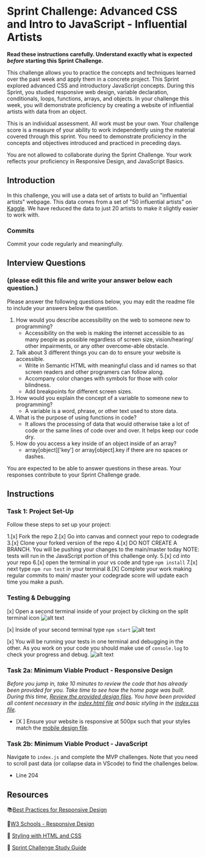 # Sprint Challenge: Advanced CSS and Intro to JavaScript - Influential Artists

**Read these instructions carefully. Understand exactly what is expected _before_ starting this Sprint Challenge.**

This challenge allows you to practice the concepts and techniques learned over the past week and apply them in a concrete project. This Sprint explored advanced CSS and introductory JavaScript concepts. During this Sprint, you studied responsive web design, variable declaration, conditionals, loops, functions, arrays, and objects. In your challenge this week, you will demonstrate proficiency by creating a website of influential artists with data from an object.

This is an individual assessment. All work must be your own. Your challenge score is a measure of your ability to work independently using the material covered through this sprint. You need to demonstrate proficiency in the concepts and objectives introduced and practiced in preceding days.

You are not allowed to collaborate during the Sprint Challenge. Your work reflects your proficiency in Responsive Design, and JavaScript Basics.


## Introduction

In this challenge, you will use a data set of artists to build an "influential artists" webpage. This data comes from a set of "50 influential artists" on [Kaggle](https://www.kaggle.com/ikarus777/best-artworks-of-all-time). We have reduced the data to just 20 artists to make it slightly easier to work with.

### Commits

Commit your code regularly and meaningfully. 

## Interview Questions
### (please edit this file and write your answer below each question.)

Please answer the following questions below, you may edit the readme file to include your answers below the question.

1. How would you describe accessibility on the web to someone new to programming?
    - Accessibility on the web is making the internet accessible to as many people as possible regardless of screen size, vision/hearing/ other impairments, or any other overcome-able obstacle. 
2. Talk about 3 different things you can do to ensure your website is accessible. 
    - Write in Semantic HTML with meaningful class and id names so that screen readers and other programers can follow along.
    - Accompany color changes with symbols for those with color blindness.
    - Add breakpoints for different screen sizes.
3. How would you explain the concept of a variable to someone new to programming?
    - A variable is a word, phrase, or other text used to store data.
4. What is the purpose of using functions in code?
    - It allows the processing of data that would otherwise take a lot of code or the same lines of code over and over. It helps keep our code dry.
5. How do you access a key inside of an object inside of an array?
    - array[object]['key'] or array[object].key if there are no spaces or dashes.

You are expected to be able to answer questions in these areas. Your responses contribute to your Sprint Challenge grade. 

## Instructions

### Task 1: Project Set-Up

Follow these steps to set up your project:

1.[x] Fork the repo
2.[x] Go into canvas and connect your repo to codegrade
3.[x] Clone your forked version of the repo
4.[x] DO NOT CREATE A BRANCH. You will be pushing your changes to the main/master today
NOTE: tests will run in the JavaScript portion of this challenge only.
5.[x] cd into your repo
6.[x] open the terminal in your vs code and type `npm install`
7.[x] next type `npm run test` in your terminal
8.[X] Complete your work making regular commits to main/ master your codegrade score will update each time you make a push.


### Testing & Debugging

[x] Open a second terminal inside of your project by clicking on the split terminal icon
![alt text](assets/split_terminal.png "Split Terminal")

[x] Inside of your second terminal type `npm start` 
![alt text](assets/npm_start.png "type npm start")

[x] You will be running your tests in one terminal and debugging in the other. As you work on your code you should make use of `console.log` to check your progress and debug.
![alt text](assets/tests_debug_terminal_final.png "your terminal should look like this")

### Task 2a:  Minimum Viable Product - Responsive Design

*Before you jump in, take 10 minutes to review the code that has already been provided for you. Take time to see how the home page was built. During this time, [Review the provided design files](design/). You have been provided all content necessary in the [index.html file](index.html) and basic styling in the [index.css file](css/index.css).*

* [X ] Ensure your website is responsive at 500px such that your styles match the [mobile design file](design/Mobile.png).

### Task 2b: Minimum Viable Product - JavaScript

Navigate to `index.js` and complete the MVP challenges. Note that you need to scroll past data (or collapse data in VScode) to find the challenges below.
 - Line 204


## Resources

📚[Best Practices for Responsive Design](https://www.browserstack.com/guide/responsive-design-breakpoints)

🤝[W3 Schools - Responsive Design](https://www.w3schools.com/html/html_responsive.asp)

👀 [Styling with HTML and CSS](https://www.w3schools.com/html/html_css.asp)

🦄 [Sprint Challenge Study Guide](https://www.notion.so/lambdaschool/Unit-1-Sprint-2-Study-Guide-16f656025c8744458addb068e6348101)






